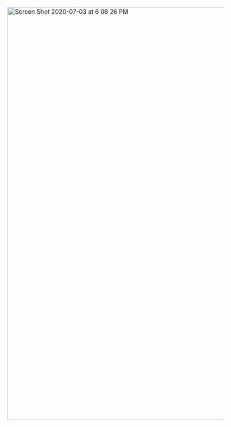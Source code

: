 <img width="961" alt="Screen Shot 2020-07-03 at 6 08 26 PM" src="https://user-images.githubusercontent.com/2817993/86481350-82f3aa00-bd58-11ea-83dc-463c3e25961b.png">
